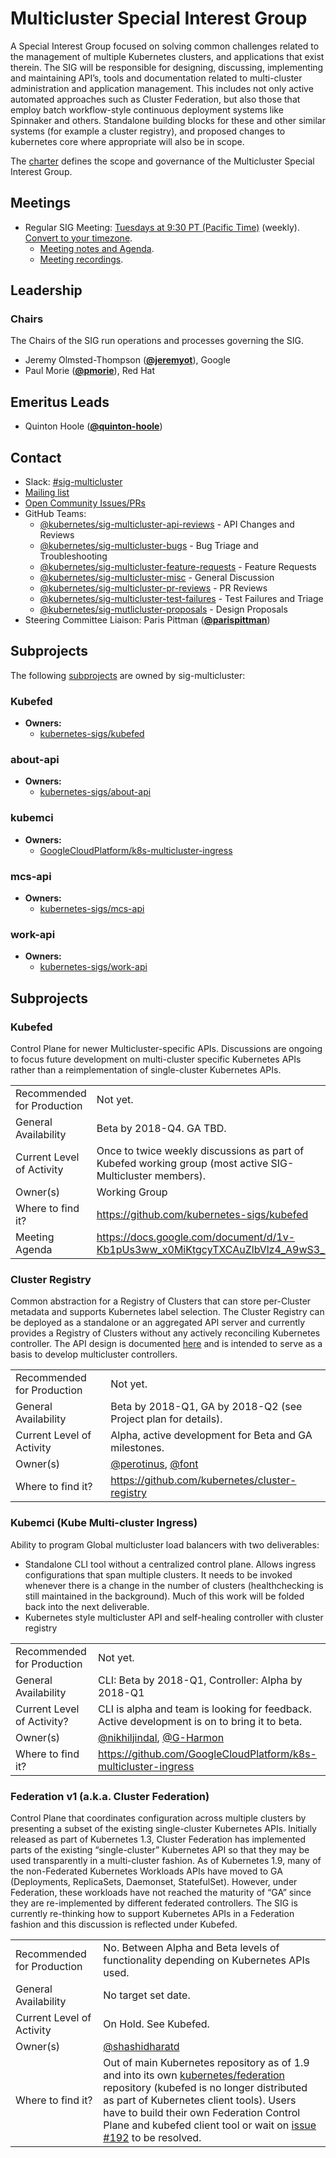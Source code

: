 <!---
This is an autogenerated file!

Please do not edit this file directly, but instead make changes to the
sigs.yaml file in the project root.

To understand how this file is generated, see https://git.k8s.io/community/generator/README.md
--->
# Multicluster Special Interest Group

A Special Interest Group focused on solving common challenges related to the management of multiple Kubernetes clusters, and applications that exist therein. The SIG will be responsible for designing, discussing, implementing and maintaining API’s, tools and documentation related to multi-cluster administration and application management. This includes not only active automated approaches such as Cluster Federation, but also those that employ batch workflow-style continuous deployment systems like Spinnaker and others.  Standalone building blocks for these and other similar systems (for example a cluster registry), and proposed changes to kubernetes core where appropriate will also be in scope.

The [charter](charter.md) defines the scope and governance of the Multicluster Special Interest Group.

## Meetings
* Regular SIG Meeting: [Tuesdays at 9:30 PT (Pacific Time)](https://zoom.us/my/k8s.mc) (weekly). [Convert to your timezone](http://www.thetimezoneconverter.com/?t=9:30&tz=PT%20%28Pacific%20Time%29).
  * [Meeting notes and Agenda](https://tinyurl.com/sig-multicluster-notes).
  * [Meeting recordings](https://www.youtube.com/playlist?list=PL69nYSiGNLP0HqgyqTby6HlDEz7i1mb0-).

## Leadership

### Chairs
The Chairs of the SIG run operations and processes governing the SIG.

* Jeremy Olmsted-Thompson (**[@jeremyot](https://github.com/jeremyot)**), Google
* Paul Morie (**[@pmorie](https://github.com/pmorie)**), Red Hat

## Emeritus Leads

* Quinton Hoole (**[@quinton-hoole](https://github.com/quinton-hoole)**)

## Contact
- Slack: [#sig-multicluster](https://kubernetes.slack.com/messages/sig-multicluster)
- [Mailing list](https://groups.google.com/forum/#!forum/kubernetes-sig-multicluster)
- [Open Community Issues/PRs](https://github.com/kubernetes/community/labels/sig%2Fmulticluster)
- GitHub Teams:
    - [@kubernetes/sig-multicluster-api-reviews](https://github.com/orgs/kubernetes/teams/sig-multicluster-api-reviews) - API Changes and Reviews
    - [@kubernetes/sig-multicluster-bugs](https://github.com/orgs/kubernetes/teams/sig-multicluster-bugs) - Bug Triage and Troubleshooting
    - [@kubernetes/sig-multicluster-feature-requests](https://github.com/orgs/kubernetes/teams/sig-multicluster-feature-requests) - Feature Requests
    - [@kubernetes/sig-multicluster-misc](https://github.com/orgs/kubernetes/teams/sig-multicluster-misc) - General Discussion
    - [@kubernetes/sig-multicluster-pr-reviews](https://github.com/orgs/kubernetes/teams/sig-multicluster-pr-reviews) - PR Reviews
    - [@kubernetes/sig-multicluster-test-failures](https://github.com/orgs/kubernetes/teams/sig-multicluster-test-failures) - Test Failures and Triage
    - [@kubernetes/sig-mutlicluster-proposals](https://github.com/orgs/kubernetes/teams/sig-mutlicluster-proposals) - Design Proposals
- Steering Committee Liaison: Paris Pittman (**[@parispittman](https://github.com/parispittman)**)

## Subprojects

The following [subprojects][subproject-definition] are owned by sig-multicluster:
### Kubefed
- **Owners:**
  - [kubernetes-sigs/kubefed](https://github.com/kubernetes-sigs/kubefed/blob/master/OWNERS)
### about-api
- **Owners:**
  - [kubernetes-sigs/about-api](https://github.com/kubernetes-sigs/about-api/blob/master/OWNERS)
### kubemci
- **Owners:**
  - [GoogleCloudPlatform/k8s-multicluster-ingress](https://github.com/GoogleCloudPlatform/k8s-multicluster-ingress/blob/master/OWNERS)
### mcs-api
- **Owners:**
  - [kubernetes-sigs/mcs-api](https://github.com/kubernetes-sigs/mcs-api/blob/master/OWNERS)
### work-api
- **Owners:**
  - [kubernetes-sigs/work-api](https://github.com/kubernetes-sigs/work-api/blob/master/OWNERS)

[subproject-definition]: https://github.com/kubernetes/community/blob/master/governance.md#subprojects
<!-- BEGIN CUSTOM CONTENT -->
## Subprojects

### Kubefed
Control Plane for newer Multicluster-specific APIs. Discussions are ongoing to focus future development on multi-cluster specific Kubernetes APIs rather than a reimplementation of single-cluster Kubernetes APIs.

|  |  |
| -------------- |:-------|
| Recommended for Production | Not yet. |
| General Availability | Beta by 2018-Q4. GA TBD. |
| Current Level of Activity | Once to twice weekly discussions as part of Kubefed working group (most active SIG-Multicluster members). |
| Owner(s) | Working Group |
| Where to find it? | https://github.com/kubernetes-sigs/kubefed |
| Meeting Agenda | https://docs.google.com/document/d/1v-Kb1pUs3ww_x0MiKtgcyTXCAuZlbVlz4_A9wS3_HXY |

### Cluster Registry
Common abstraction for a Registry of Clusters that can store per-Cluster metadata and supports Kubernetes label selection. The Cluster Registry can be deployed as a standalone or an aggregated API server and currently provides a Registry of Clusters without any actively reconciling Kubernetes controller. The API design is documented [here](https://github.com/kubernetes/community/blob/master/contributors/design-proposals/multicluster/cluster-registry/api-design.md) and is intended to serve as a basis to develop multicluster controllers.

|  |  |
| -------------- |:-------|
| Recommended for Production | Not yet. |
| General Availability | Beta by 2018-Q1, GA by 2018-Q2 (see Project plan for details). |
| Current Level of Activity | Alpha, active development for Beta and GA milestones. |
| Owner(s) | [@perotinus](https://github.com/perotinus), [@font](https://github.com/font) |
| Where to find it? | https://github.com/kubernetes/cluster-registry |

### Kubemci (Kube Multi-cluster Ingress)
Ability to program Global multicluster load balancers with two deliverables:
* Standalone CLI tool without a centralized control plane. Allows ingress configurations that span multiple clusters. It needs to be invoked whenever there is a change in the number of clusters (healthchecking is still maintained in the background). Much of this work will be folded back into the next deliverable.
* Kubernetes style multicluster API and self-healing controller with cluster registry

|  |  |
| -------------- |:-------|
| Recommended for Production | Not yet. |
| General Availability | CLI: Beta by 2018-Q1, Controller: Alpha by 2018-Q1 |
| Current Level of Activity? | CLI is alpha and team is looking for feedback. Active development is on to bring it to beta. |
| Owner(s) | [@nikhiljindal](https://github.com/nikhiljindal), [@G-Harmon](https://github.com/G-Harmon) |
| Where to find it? | https://github.com/GoogleCloudPlatform/k8s-multicluster-ingress |

### Federation v1 (a.k.a. Cluster Federation)
Control Plane that coordinates configuration across multiple clusters by presenting a subset of the existing single-cluster Kubernetes APIs. Initially released as part of Kubernetes 1.3, Cluster Federation has implemented parts of the existing “single-cluster” Kubernetes API so that they may be used transparently in a multi-cluster fashion. As of Kubernetes 1.9, many of the non-Federated Kubernetes Workloads APIs have moved to GA (Deployments, ReplicaSets, Daemonset, StatefulSet). However, under Federation, these workloads have not reached the maturity of “GA” since they are re-implemented by different federated controllers. The SIG is currently re-thinking how to support Kubernetes APIs in a Federation fashion and this discussion is reflected under Kubefed.

|  |  |
| -------------- |:-------|
| Recommended for Production | No. Between Alpha and Beta levels of functionality depending on Kubernetes APIs used. |
| General Availability | No target set date. |
| Current Level of Activity | On Hold. See Kubefed. |
| Owner(s) | [@shashidharatd](https://github.com/shashidharatd) |
| Where to find it? | Out of main Kubernetes repository as of 1.9 and into its own [kubernetes/federation](https://github.com/kubernetes/federation) repository (kubefed is no longer distributed as part of Kubernetes client tools). Users have to build their own Federation Control Plane and kubefed client tool or wait on [issue #192](https://github.com/kubernetes/federation/issues/192) to be resolved. |
<!-- END CUSTOM CONTENT -->
